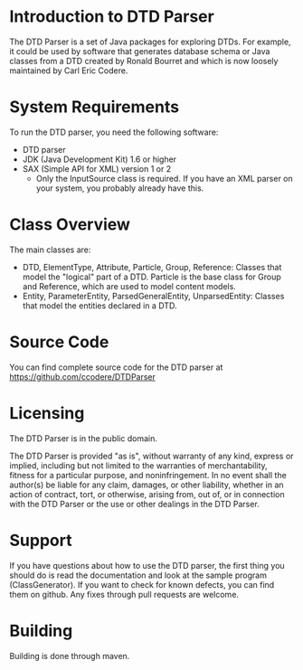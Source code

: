 # Introduction to DTD Parser
 
The DTD Parser is a set of Java packages for exploring DTDs. For example, it could be used by software that generates database schema or Java classes from a DTD created by Ronald Bourret and which is now loosely maintained by Carl Eric Codere.

# System Requirements

To run the DTD parser, you need the following software:

* DTD parser
* JDK (Java Development Kit) 1.6 or higher
* SAX (Simple API for XML) version 1 or 2
    * Only the InputSource class is required. If you have an XML parser on your system, you probably already have this.


# Class Overview

The main classes are:

* DTD, ElementType, Attribute, Particle, Group, Reference: Classes that model the "logical" part of a DTD. Particle is the base class for Group and Reference, which are used to model content models.
* Entity, ParameterEntity, ParsedGeneralEntity, UnparsedEntity: Classes that model the entities declared in a DTD. 

# Source Code

You can find complete source code for the DTD parser at https://github.com/ccodere/DTDParser

# Licensing

The DTD Parser is in the public domain.

The DTD Parser is provided "as is", without warranty of any kind, express or implied, including but not limited to the warranties of merchantability, fitness for a particular purpose, and noninfringement. In no event shall the author(s) be liable for any claim, damages, or other liability, whether in an action of contract, tort, or otherwise, arising from, out of, or in connection with the DTD Parser or the use or other dealings in the DTD Parser.

# Support

If you have questions about how to use the DTD parser, the first thing you should do is read the documentation and look at the sample program (ClassGenerator). If you want to check for known defects, you can find them on github. Any fixes through pull requests are welcome.

# Building

Building is done through maven. 
